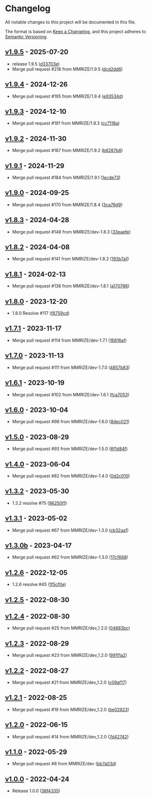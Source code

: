 # Changelog

All notable changes to this project will be documented in this file.

The format is based on [Keep a Changelog](https://keepachangelog.com/en/1.0.0/),
and this project adheres to [Semantic Versioning](https://semver.org/spec/v2.0.0.html).

## [v1.9.5](https://github.com/MMRIZE/MMM-CalendarExt3/compare/v1.9.4...v1.9.5) - 2025-07-20

- release 1.9.5 ([d33703e](https://github.com/MMRIZE/MMM-CalendarExt3/commit/d33703e))
- Merge pull request #218 from MMRIZE/1.9.5 ([dcd2dd6](https://github.com/MMRIZE/MMM-CalendarExt3/commit/dcd2dd6))

## [v1.9.4](https://github.com/MMRIZE/MMM-CalendarExt3/compare/v1.9.3...v1.9.4) - 2024-12-26

- Merge pull request #195 from MMRIZE/1.9.4 ([e93534d](https://github.com/MMRIZE/MMM-CalendarExt3/commit/e93534d))

## [v1.9.3](https://github.com/MMRIZE/MMM-CalendarExt3/compare/v1.9.2...v1.9.3) - 2024-12-10

- Merge pull request #191 from MMRIZE/1.9.3 ([cc7118a](https://github.com/MMRIZE/MMM-CalendarExt3/commit/cc7118a))

## [v1.9.2](https://github.com/MMRIZE/MMM-CalendarExt3/compare/v1.9.1...v1.9.2) - 2024-11-30

- Merge pull request #187 from MMRIZE/1.9.2 ([b6287b8](https://github.com/MMRIZE/MMM-CalendarExt3/commit/b6287b8))

## [v1.9.1](https://github.com/MMRIZE/MMM-CalendarExt3/compare/v1.9.0...v1.9.1) - 2024-11-29

- Merge pull request #184 from MMRIZE/1.9.1 ([1ecde73](https://github.com/MMRIZE/MMM-CalendarExt3/commit/1ecde73))

## [v1.9.0](https://github.com/MMRIZE/MMM-CalendarExt3/compare/v1.8.3...v1.9.0) - 2024-09-25

- Merge pull request #170 from MMRIZE/1.8.4 ([3ca76d9](https://github.com/MMRIZE/MMM-CalendarExt3/commit/3ca76d9))

## [v1.8.3](https://github.com/MMRIZE/MMM-CalendarExt3/compare/v1.8.2...v1.8.3) - 2024-04-28

- Merge pull request #148 from MMRIZE/dev-1.8.3 ([33eaefe](https://github.com/MMRIZE/MMM-CalendarExt3/commit/33eaefe))

## [v1.8.2](https://github.com/MMRIZE/MMM-CalendarExt3/compare/v1.8.1...v1.8.2) - 2024-04-08

- Merge pull request #141 from MMRIZE/dev-1.8.2 ([193b7a1](https://github.com/MMRIZE/MMM-CalendarExt3/commit/193b7a1))

## [v1.8.1](https://github.com/MMRIZE/MMM-CalendarExt3/compare/v1.8.0...v1.8.1) - 2024-02-13

- Merge pull request #136 from MMRIZE/dev-1.8.1 ([a170786](https://github.com/MMRIZE/MMM-CalendarExt3/commit/a170786))

## [v1.8.0](https://github.com/MMRIZE/MMM-CalendarExt3/compare/v1.7.1...v1.8.0) - 2023-12-20

- 1.8.0 Resolve #117 ([f8759cd](https://github.com/MMRIZE/MMM-CalendarExt3/commit/f8759cd))

## [v1.7.1](https://github.com/MMRIZE/MMM-CalendarExt3/compare/v1.7.0...v1.7.1) - 2023-11-17

- Merge pull request #114 from MMRIZE/dev-1.7.1 ([16816af](https://github.com/MMRIZE/MMM-CalendarExt3/commit/16816af))

## [v1.7.0](https://github.com/MMRIZE/MMM-CalendarExt3/compare/v1.6.1...v1.7.0) - 2023-11-13

- Merge pull request #111 from MMRIZE/dev-1.7.0 ([4857b83](https://github.com/MMRIZE/MMM-CalendarExt3/commit/4857b83))

## [v1.6.1](https://github.com/MMRIZE/MMM-CalendarExt3/compare/v1.6.0...v1.6.1) - 2023-10-19

- Merge pull request #102 from MMRIZE/dev-1.6.1 ([fca7053](https://github.com/MMRIZE/MMM-CalendarExt3/commit/fca7053))

## [v1.6.0](https://github.com/MMRIZE/MMM-CalendarExt3/compare/v1.5.0...v1.6.0) - 2023-10-04

- Merge pull request #98 from MMRIZE/dev-1.6.0 ([8dec021](https://github.com/MMRIZE/MMM-CalendarExt3/commit/8dec021))

## [v1.5.0](https://github.com/MMRIZE/MMM-CalendarExt3/compare/v1.4.0...v1.5.0) - 2023-08-29

- Merge pull request #93 from MMRIZE/dev-1.5.0 ([6f1d84f](https://github.com/MMRIZE/MMM-CalendarExt3/commit/6f1d84f))

## [v1.4.0](https://github.com/MMRIZE/MMM-CalendarExt3/compare/v1.3.2...v1.4.0) - 2023-06-04

- Merge pull request #82 from MMRIZE/dev-1.4.0 ([0d2c010](https://github.com/MMRIZE/MMM-CalendarExt3/commit/0d2c010))

## [v1.3.2](https://github.com/MMRIZE/MMM-CalendarExt3/compare/v1.3.1...v1.3.2) - 2023-05-30

- 1.3.2 resolve #75 ([96250f1](https://github.com/MMRIZE/MMM-CalendarExt3/commit/96250f1))

## [v1.3.1](https://github.com/MMRIZE/MMM-CalendarExt3/compare/v1.3.0b...v1.3.1) - 2023-05-02

- Merge pull request #67 from MMRIZE/dev-1.3.0 ([cb32aa1](https://github.com/MMRIZE/MMM-CalendarExt3/commit/cb32aa1))

## [v1.3.0b](https://github.com/MMRIZE/MMM-CalendarExt3/compare/v1.2.6...v1.3.0b) - 2023-04-17

- Merge pull request #62 from MMRIZE/dev-1.3.0 ([17c1668](https://github.com/MMRIZE/MMM-CalendarExt3/commit/17c1668))

## [v1.2.6](https://github.com/MMRIZE/MMM-CalendarExt3/compare/v1.2.5...v1.2.6) - 2022-12-05

- 1.2.6 resolve #45 ([1f5cf0e](https://github.com/MMRIZE/MMM-CalendarExt3/commit/1f5cf0e))

## [v1.2.5](https://github.com/MMRIZE/MMM-CalendarExt3/compare/v1.2.4...v1.2.5) - 2022-08-30

## [v1.2.4](https://github.com/MMRIZE/MMM-CalendarExt3/compare/v1.2.3...v1.2.4) - 2022-08-30

- Merge pull request #25 from MMRIZE/dev_1.2.0 ([04883bc](https://github.com/MMRIZE/MMM-CalendarExt3/commit/04883bc))

## [v1.2.3](https://github.com/MMRIZE/MMM-CalendarExt3/compare/v1.2.2...v1.2.3) - 2022-08-29

- Merge pull request #23 from MMRIZE/dev_1.2.0 ([991f1a2](https://github.com/MMRIZE/MMM-CalendarExt3/commit/991f1a2))

## [v1.2.2](https://github.com/MMRIZE/MMM-CalendarExt3/compare/v1.2.1...v1.2.2) - 2022-08-27

- Merge pull request #21 from MMRIZE/dev_1.2.0 ([c09af17](https://github.com/MMRIZE/MMM-CalendarExt3/commit/c09af17))

## [v1.2.1](https://github.com/MMRIZE/MMM-CalendarExt3/compare/v1.2.0...v1.2.1) - 2022-08-25

- Merge pull request #19 from MMRIZE/dev_1.2.0 ([be02923](https://github.com/MMRIZE/MMM-CalendarExt3/commit/be02923))

## [v1.2.0](https://github.com/MMRIZE/MMM-CalendarExt3/compare/v1.1.0...v1.2.0) - 2022-06-15

- Merge pull request #14 from MMRIZE/dev_1.2.0 ([7d42742](https://github.com/MMRIZE/MMM-CalendarExt3/commit/7d42742))

## [v1.1.0](https://github.com/MMRIZE/MMM-CalendarExt3/compare/v1.0.0...v1.1.0) - 2022-05-29

- Merge pull request #8 from MMRIZE/dev ([bb7a03d](https://github.com/MMRIZE/MMM-CalendarExt3/commit/bb7a03d))

## [v1.0.0](https://github.com/MMRIZE/MMM-CalendarExt3/releases/tag/v1.0.0) - 2022-04-24

- Release 1.0.0 ([38f4335](https://github.com/MMRIZE/MMM-CalendarExt3/commit/38f4335))
